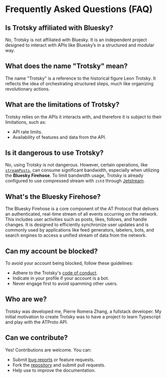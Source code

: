 # Frequently Asked Questions (FAQ)

## Is Trotsky affiliated with Bluesky?

No, Trotsky is not affiliated with Bluesky. It is an independent project designed to interact with APIs like Bluesky’s in a structured and modular way.

## What does the name "Trotsky" mean?

The name "Trotsky" is a reference to the historical figure Leon Trotsky. It reflects the idea of orchestrating structured steps, much like organizing revolutionary actions.

## What are the limitations of Trotsky?

Trotsky relies on the APIs it interacts with, and therefore it is subject to their limitations, such as:

* API rate limits.
* Availability of features and data from the API.

## Is it dangerous to use Trotsky?

No, using Trotsky is not dangerous. However, certain operations, like [`streamPosts`](/api/trotsky.trotsky.streamposts), can consume significant bandwidth, especially when utilizing the **Bluesky Firehose**. To limit bandwidth usage, Trotsky is already configured to use compressed stream with `zstd` through [Jetstream](https://github.com/bluesky-social/jetstream).

## What's the Bluesky Firehose?

The Bluesky Firehose is a core component of the AT Protocol that delivers an authenticated, real-time stream of all events occurring on the network. This includes user activities such as posts, likes, follows, and handle changes. It is designed to efficiently synchronize user updates and is commonly used by applications like feed generators, labelers, bots, and search engines to access a unified stream of data from the network.  

## Can my account be blocked?

To avoid your account being blocked, follow these guidelines:

* Adhere to the Trotsky's [code of conduct](/guide/code-of-conduct).
* Indicate in your profile if your account is a bot.
* Never engage first to avoid spamming other users.

## Who are we?

Trotsky was developed me, Pierre Romera Zhang, a fullstack developer. My initial motivation to create Trotsky was to have a project to learn Typescript and play with the ATProto API.

## Can we contribute?

Yes! Contributions are welcome. You can:

- Submit [bug reports](https://github.com/pirhoo/trotsky/issues) or feature requests.
- Fork the [repository](https://github.com/pirhoo/trotsky) and submit pull requests.
- Help use to improve the documentation.


